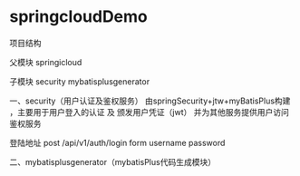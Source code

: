 # springcloudDemo
项目结构

父模块
springicloud

  子模块
  security
  mybatisplusgenerator
   
   
  一、security（用户认证及鉴权服务）
  由springSecurity+jtw+myBatisPlus构建 ，主要用于用户登入的认证 及 颁发用户凭证（jwt）  并为其他服务提供用户访问鉴权服务
  
  登陆地址 
  post /api/v1/auth/login
  form
    username
    password
    
  
  二、mybatisplusgenerator（mybatisPlus代码生成模块）
  
  
  
